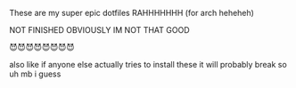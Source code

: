 These are my super epic dotfiles RAHHHHHHH (for arch heheheh)

NOT FINISHED OBVIOUSLY IM NOT THAT GOOD

😈😈😈😈😈😈😈😈

also like if anyone else actually tries to install these it will probably break so uh mb i guess